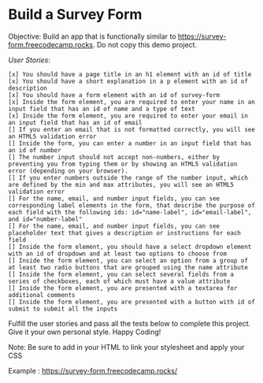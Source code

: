 # Build a Survey Form

Objective: Build an app that is functionally similar to https://survey-form.freecodecamp.rocks. Do not copy this demo project.

_User Stories:_

    [x] You should have a page title in an h1 element with an id of title
    [x] You should have a short explanation in a p element with an id of description
    [x] You should have a form element with an id of survey-form
    [x] Inside the form element, you are required to enter your name in an input field that has an id of name and a type of text
    [x] Inside the form element, you are required to enter your email in an input field that has an id of email
    [] If you enter an email that is not formatted correctly, you will see an HTML5 validation error
    [] Inside the form, you can enter a number in an input field that has an id of number
    [] The number input should not accept non-numbers, either by preventing you from typing them or by showing an HTML5 validation error (depending on your browser).
    [] If you enter numbers outside the range of the number input, which are defined by the min and max attributes, you will see an HTML5 validation error
    [] For the name, email, and number input fields, you can see corresponding label elements in the form, that describe the purpose of each field with the following ids: id="name-label", id="email-label", and id="number-label"
    [] For the name, email, and number input fields, you can see placeholder text that gives a description or instructions for each field
    [] Inside the form element, you should have a select dropdown element with an id of dropdown and at least two options to choose from
    [] Inside the form element, you can select an option from a group of at least two radio buttons that are grouped using the name attribute
    [] Inside the form element, you can select several fields from a series of checkboxes, each of which must have a value attribute
    [] Inside the form element, you are presented with a textarea for additional comments
    [] Inside the form element, you are presented with a button with id of submit to submit all the inputs

Fulfill the user stories and pass all the tests below to complete this project. Give it your own personal style. Happy Coding!

Note: Be sure to add <link rel="stylesheet" href="styles.css"> in your HTML to link your stylesheet and apply your CSS

Example : https://survey-form.freecodecamp.rocks/